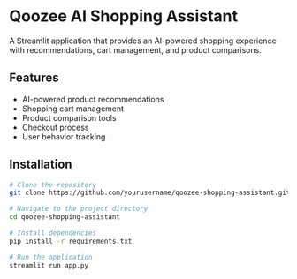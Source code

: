 
# Qoozee AI Shopping Assistant

A Streamlit application that provides an AI-powered shopping experience with recommendations, cart management, and product comparisons.

## Features
- AI-powered product recommendations
- Shopping cart management
- Product comparison tools
- Checkout process
- User behavior tracking

## Installation

```bash
# Clone the repository
git clone https://github.com/yourusername/qoozee-shopping-assistant.git

# Navigate to the project directory
cd qoozee-shopping-assistant

# Install dependencies
pip install -r requirements.txt

# Run the application
streamlit run app.py
